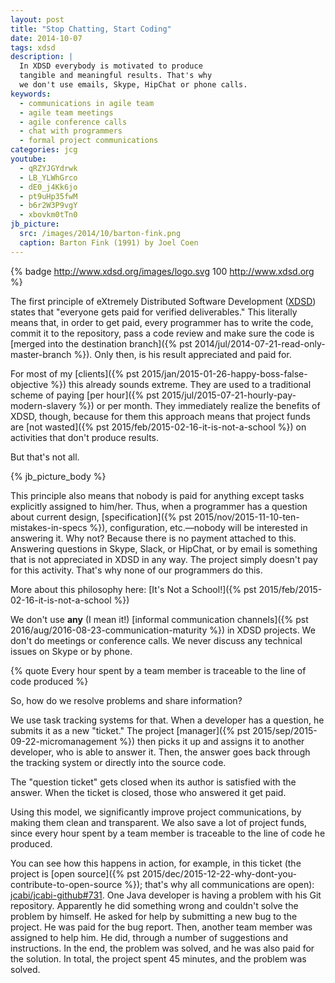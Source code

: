 ```yaml
---
layout: post
title: "Stop Chatting, Start Coding"
date: 2014-10-07
tags: xdsd
description: |
  In XDSD everybody is motivated to produce
  tangible and meaningful results. That's why
  we don't use emails, Skype, HipChat or phone calls.
keywords:
  - communications in agile team
  - agile team meetings
  - agile conference calls
  - chat with programmers
  - formal project communications
categories: jcg
youtube:
  - qRZYJGYdrwk
  - LB_YLWhGrco
  - dE0_j4Kk6jo
  - pt9uHp35fwM
  - b6r2W3P9vgY
  - xbovkm0tTn0
jb_picture:
  src: /images/2014/10/barton-fink.png
  caption: Barton Fink (1991) by Joel Coen
---
```


{% badge http://www.xdsd.org/images/logo.svg 100 http://www.xdsd.org %}

The first principle of eXtremely Distributed Software Development
([XDSD](http://www.xdsd.org)) states that
"everyone gets paid for verified deliverables." This literally
means that, in order to get paid, every programmer
has to write the code, commit it to the repository,
pass a code review and make sure the code is
[merged into the destination branch]({% pst 2014/jul/2014-07-21-read-only-master-branch %}).
Only then, is his result appreciated and paid for.

For most of my [clients]({% pst 2015/jan/2015-01-26-happy-boss-false-objective %})
this already sounds extreme.
They are used to a traditional scheme of paying
[per hour]({% pst 2015/jul/2015-07-21-hourly-pay-modern-slavery %})
or per month. They immediately realize the benefits of XDSD, though,
because for them this approach means that project
funds are
[not wasted]({% pst 2015/feb/2015-02-16-it-is-not-a-school %})
on activities that don't produce results.

But that's not all.

<!--more-->

{% jb_picture_body %}

This principle also means that nobody is paid for anything except
tasks explicitly assigned to him/her. Thus, when a programmer has a question
about current design,
[specification]({% pst 2015/nov/2015-11-10-ten-mistakes-in-specs %}), configuration, etc.&mdash;nobody will be interested in answering it. Why not? Because there is no payment attached to this.
Answering questions in Skype, Slack, or HipChat, or by email is something that
is not appreciated in XDSD in any way. The project simply doesn't pay for
this activity. That's why none of our programmers do this.

More about this philosophy here:
[It's Not a School!]({% pst 2015/feb/2015-02-16-it-is-not-a-school %})

We don't use **any** (I mean it!) [informal communication channels]({% pst 2016/aug/2016-08-23-communication-maturity %}) in
XDSD projects. We don't do meetings or conference calls. We never discuss
any technical issues on Skype or by phone.

{% quote Every hour spent by a team member is traceable to the line of code produced %}

So, how do we resolve problems and share information?

We use task tracking systems for that. When a developer has a question,
he submits it as a new "ticket." The project
[manager]({% pst 2015/sep/2015-09-22-micromanagement %}) then picks it up
and assigns it to another developer, who is able to answer it. Then, the
answer goes back through the tracking system or directly into
the source code.

The "question ticket" gets closed when its author is satisfied with the
answer. When the ticket is closed, those who answered it get paid.

Using this model, we significantly improve project communications, by making
them clean and transparent. We also save a lot of project funds, since
every hour spent by a team member is traceable to the line of code he produced.

You can see how this happens in action, for example, in this ticket
(the project is [open source]({% pst 2015/dec/2015-12-22-why-dont-you-contribute-to-open-source %}); that's why all communications are open):
[jcabi/jcabi-github#731](https://github.com/jcabi/jcabi-github/issues/731).
One Java developer is having a problem with his Git repository. Apparently
he did something wrong and couldn't solve the problem by himself. He asked
for help by submitting a new bug to the project. He was paid for the
bug report. Then, another team member was assigned to help him. He did,
through a number of suggestions and instructions. In the end, the
problem was solved, and he was also paid for the solution. In total, the
project spent 45 minutes, and the problem was solved.
